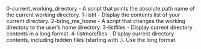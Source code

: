0-current_working_directory - A script that prints the absolute path name of the current working directory.
1-listit - Display the contents list of your current directory.
2-bring_me_home - A script that changes the working directory to the user’s home directory.
3-listfiles - Display current directory contents in a long format.
4-listmorefiles - Display current directory contents, including hidden files (starting with .). Use the long format.
